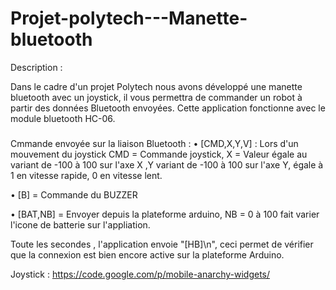 # Projet-polytech---Manette-bluetooth

Description : 

Dans le cadre d'un projet Polytech nous avons développé une manette bluetooth avec un joystick, il vous permettra de commander un robot à partir des données Bluetooth envoyées.
Cette application fonctionne avec le module bluetooth HC-06.

#####

Cmmande envoyée sur la liaison Bluetooth :
• [CMD,X,Y,V] : Lors d'un mouvement du joystick CMD = Commande joystick, X = Valeur égale au variant de -100 à 100 sur l'axe X
,Y variant de -100 à 100 sur l'axe Y, égale à 1 en vitesse rapide, 0 en vitesse lent.

• [B] = Commande du BUZZER

• [BAT,NB]  = Envoyer depuis la plateforme arduino, NB = 0 à 100 fait varier l'icone de batterie sur l'appliation.

Toute les secondes , l'application envoie "[HB]\n", ceci permet de vérifier que la connexion est bien encore active sur la plateforme Arduino. 



Joystick : https://code.google.com/p/mobile-anarchy-widgets/ 
